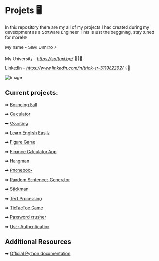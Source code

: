 # Projets 🖥️
In this repository there are my all of my projects I had created during my development as a Software Engineer.
This is just the beggining, stay tuned for more!🌐

My name - Slavi Dimitro ⚡

My University - *https://softuni.bg/* 🧑🏻‍🎓

Linkedln - *https://www.linkedin.com/in/trick-er-311982292/* 💡🧠

![image](https://user-images.githubusercontent.com/68993494/185683680-bcfefe65-88fb-4192-b0b2-ff9130c39487.png)

## Current projects:
➡ [Bouncing Ball](https://github.com/sldimitrov/Projects/tree/main/BouncingBall)

➡ [Calculator](https://github.com/sldimitrov/Projects/tree/main/Calculator)

➡ [Counting](https://github.com/sldimitrov/Projects/tree/main/Counting)

➡ [Learn English Easily](https://github.com/sldimitrov/Projects/tree/main/EnglishWordsScript)

➡ [Figure Game](https://github.com/sldimitrov/Projects/tree/main/FigureGame)

➡ [Finance Calculator App](https://github.com/sldimitrov/Projects/tree/main/FinanceCalculatorApp)

➡ [Hangman](https://github.com/sldimitrov/Projects/tree/main/Hangman)

➡ [Phonebook](https://github.com/sldimitrov/Projects/tree/main/Phonebook)

➡ [Random Sentences Generator](https://github.com/sldimitrov/Projects/tree/main/RandomSentencesGenerator)

➡ [Stickman](https://github.com/sldimitrov/Projects/tree/main/Stickman)

➡ [Text Processing](https://github.com/sldimitrov/Projects/tree/main/TextProcessing)

➡ [TicTacToe Game](https://github.com/sldimitrov/Projects/tree/main/TicTacToeGame)

➡ [Password crusher](https://github.com/sldimitrov/Projects/tree/main/UsedPassBreaker)

➡ [User Authentication](https://github.com/sldimitrov/Projects/tree/main/UserAuthentication)

## Additional Resources

➡ [Official Python documentation](https://docs.python.org/3/)
